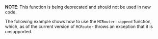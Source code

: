 **NOTE**: This function is being deprecated and should not be used in new code. 

The following example shows how to use the `MCRouter::append` function, which, as of the current version of `MCRouter` throws an exception that it is unsupported.
